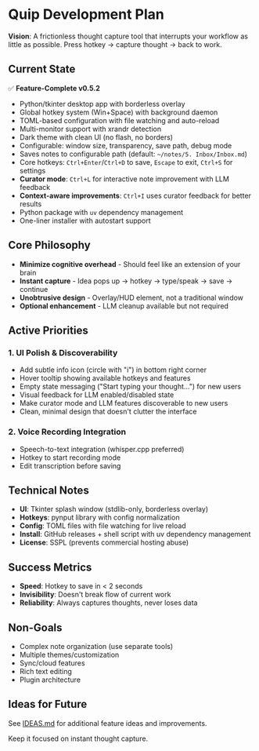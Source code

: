 # Quip Development Plan

**Vision**: A frictionless thought capture tool that interrupts your workflow as little as possible. Press hotkey → capture thought → back to work.

## Current State

✅ **Feature-Complete v0.5.2**
- Python/tkinter desktop app with borderless overlay
- Global hotkey system (Win+Space) with background daemon
- TOML-based configuration with file watching and auto-reload
- Multi-monitor support with xrandr detection
- Dark theme with clean UI (no flash, no borders)
- Configurable: window size, transparency, save path, debug mode
- Saves notes to configurable path (default: `~/notes/5. Inbox/Inbox.md`)
- Core hotkeys: `Ctrl+Enter`/`Ctrl+D` to save, `Escape` to exit, `Ctrl+S` for settings
- **Curator mode**: `Ctrl+L` for interactive note improvement with LLM feedback
- **Context-aware improvements**: `Ctrl+I` uses curator feedback for better results
- Python package with `uv` dependency management
- One-liner installer with autostart support

## Core Philosophy
- **Minimize cognitive overhead** - Should feel like an extension of your brain
- **Instant capture** - Idea pops up → hotkey → type/speak → save → continue
- **Unobtrusive design** - Overlay/HUD element, not a traditional window
- **Optional enhancement** - LLM cleanup available but not required

## Active Priorities

### 1. UI Polish & Discoverability
- Add subtle info icon (circle with "i") in bottom right corner
- Hover tooltip showing available hotkeys and features
- Empty state messaging ("Start typing your thought...") for new users
- Visual feedback for LLM enabled/disabled state
- Make curator mode and LLM features discoverable to new users
- Clean, minimal design that doesn't clutter the interface

### 2. Voice Recording Integration
- Speech-to-text integration (whisper.cpp preferred)
- Hotkey to start recording mode
- Edit transcription before saving

## Technical Notes

- **UI**: Tkinter splash window (stdlib-only, borderless overlay)
- **Hotkeys**: pynput library with config normalization
- **Config**: TOML files with file watching for live reload
- **Install**: GitHub releases + shell script with uv dependency management
- **License**: SSPL (prevents commercial hosting abuse)

## Success Metrics
- **Speed**: Hotkey to save in < 2 seconds
- **Invisibility**: Doesn't break flow of current work  
- **Reliability**: Always captures thoughts, never loses data

## Non-Goals
- Complex note organization (use separate tools)
- Multiple themes/customization  
- Sync/cloud features
- Rich text editing
- Plugin architecture

## Ideas for Future

See [IDEAS.md](IDEAS.md) for additional feature ideas and improvements.

Keep it focused on instant thought capture.